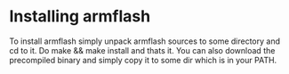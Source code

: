 # Installing armflash #

To install armflash simply unpack armflash sources to some directory and cd to it. Do make && make install and thats it. You can also download the precompiled binary and simply copy it to some dir which is in your PATH.